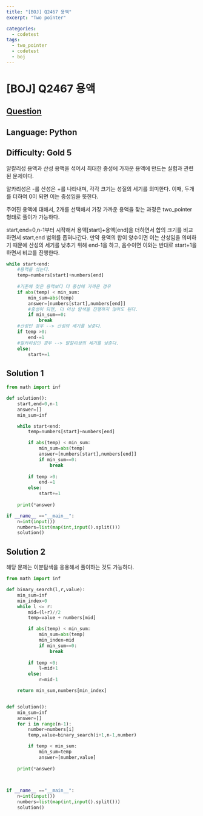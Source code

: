 ```yaml
---
title: "[BOJ] Q2467 용액"
excerpt: "Two pointer"

categories:
  - codetest
tags:
  - two_pointer
  - codetest
  - boj
---
```

# [BOJ] Q2467 용액
## [Question](https://www.acmicpc.net/problem/2467)
## Language: Python
## Difficulty: Gold 5

알칼리성 용액과 산성 용액을 섞어서 최대한 중성에 가까운 용액에 만드는 실험과 관련된 문제이다.

알카리성은 -를 산성은 +를 나타내며, 각각 크기는 성질의 세기를 의미한다. 이때, 두개를 더하여 0이 되면 이는 중성임을 뜻한다. 

주어진 용액에 대해서, 2개를 선택해서 가장 가까운 용액을 찾는 과정은 two_pointer 형태로 풀이가 가능하다.

start,end=0,n-1부터 시작해서 용액[start]+용액[end]을 더하면서 합의 크기를 비교하면서 start,end 범위를 좁혀나간다. 만약 용액의 합이 양수이면 이는 산성임을 의미하기 때문에 산성의 세기를 낮추기 위해 end-1을 하고, 음수이면 이와는 반대로 start+1을 하면서 비교를 진행한다.

```python
while start<end:
    #용액을 섞는다. 
    temp=numbers[start]+numbers[end]
    
    #기존에 찾은 용액보다 더 중성에 가까운 경우
    if abs(temp) < min_sum:
        min_sum=abs(temp)
        answer=[numbers[start],numbers[end]]
        #중성이 되면, 더 이상 탐색을 진행하지 않아도 된다.
        if min_sum==0:
            break
    #산성인 경우 --> 산성의 세기를 낮춘다.    
    if temp >0:
        end-=1
    #알카리성인 경우 --> 알칼리성의 세기를 낮춘다.
    else:
        start+=1
```

## Solution 1

```python
from math import inf

def solution():
    start,end=0,n-1
    answer=[]
    min_sum=inf

    while start<end:
        temp=numbers[start]+numbers[end]

        if abs(temp) < min_sum:
            min_sum=abs(temp)
            answer=[numbers[start],numbers[end]]
            if min_sum==0:
                break
        
        if temp >0:
            end-=1
        else:
            start+=1
        
    print(*answer)

if __name__ =="__main__":
    n=int(input())
    numbers=list(map(int,input().split()))
    solution()
```

## Solution 2

해당 문제는 이분탐색을 응용해서 풀이하는 것도 가능하다.

```python
from math import inf

def binary_search(l,r,value):
    min_sum=inf
    min_index=0
    while l <= r:
        mid=(l+r)//2
        temp=value + numbers[mid]

        if abs(temp) < min_sum:
            min_sum=abs(temp)
            min_index=mid
            if min_sum==0:
                break
                
        if temp <0:
            l=mid+1
        else:
            r=mid-1

    return min_sum,numbers[min_index]


def solution():
    min_sum=inf
    answer=[]
    for i in range(n-1):
        number=numbers[i]
        temp,value=binary_search(i+1,n-1,number)

        if temp < min_sum:
            min_sum=temp
            answer=[number,value]
    
    print(*answer)
            


if __name__ =="__main__":
    n=int(input())
    numbers=list(map(int,input().split()))
    solution()
```